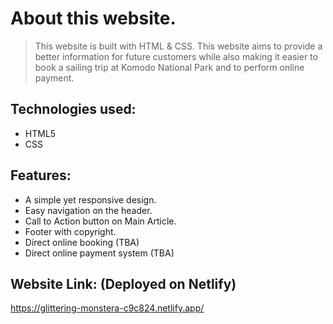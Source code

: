 # About this website.
>This website is built with HTML & CSS. This website aims to provide a better information for future customers while also making it easier to book a sailing trip at Komodo National Park and to perform online payment.

## Technologies used:
- HTML5
- CSS

## Features:
- A simple yet responsive design.
- Easy navigation on the header.
- Call to Action button on Main Article.
- Footer with copyright.
- Direct online booking (TBA)
- Direct online payment system (TBA)

## Website Link: (Deployed on Netlify)
https://glittering-monstera-c9c824.netlify.app/